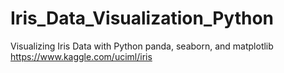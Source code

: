 # Iris_Data_Visualization_Python
Visualizing Iris Data with Python panda, seaborn, and matplotlib
https://www.kaggle.com/uciml/iris
